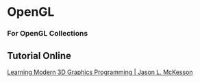 OpenGL
===

### For OpenGL Collections

## Tutorial Online

[Learning Modern 3D Graphics Programming | Jason L. McKesson](http://www.arcsynthesis.org/gltut/)